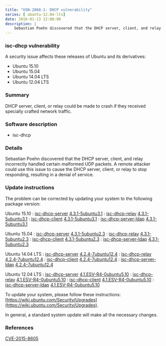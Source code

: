```yaml
---
title: "USN-2868-1: DHCP vulnerability"
series: [ ubuntu-12.04-lts]
date: 2016-01-13 12:00:00
description: |
    Sebastian Poehn discovered that the DHCP server, client, and relay incorrectly handled certain malformed UDP packets. A remote attacker could use this issue to cause the DHCP server, client, or relay to stop responding, resulting in a denial of service. 
--- 
```

 
 


### isc-dhcp vulnerability

A security issue affects these releases of Ubuntu and its derivatives:

* Ubuntu 15.10
* Ubuntu 15.04
* Ubuntu 14.04 LTS
* Ubuntu 12.04 LTS

### Summary

DHCP server, client, or relay could be made to crash if they received specially crafted network traffic.

### Software description

* isc-dhcp 

### Details

Sebastian Poehn discovered that the DHCP server, client, and relay incorrectly handled certain malformed UDP packets. A remote attacker could use this issue to cause the DHCP server, client, or relay to stop responding, resulting in a denial of service. 

### Update instructions

The problem can be corrected by updating your system to the following package version:

Ubuntu 15.10
 : [isc-dhcp-server](https://launchpad.net/ubuntu/+source/isc-dhcp) <span> [4.3.1-5ubuntu3.1](https://launchpad.net/ubuntu/+source/isc-dhcp/4.3.1-5ubuntu3.1) </span> 
 : [isc-dhcp-relay](https://launchpad.net/ubuntu/+source/isc-dhcp) <span> [4.3.1-5ubuntu3.1](https://launchpad.net/ubuntu/+source/isc-dhcp/4.3.1-5ubuntu3.1) </span> 
 : [isc-dhcp-client](https://launchpad.net/ubuntu/+source/isc-dhcp) <span> [4.3.1-5ubuntu3.1](https://launchpad.net/ubuntu/+source/isc-dhcp/4.3.1-5ubuntu3.1) </span> 
 : [isc-dhcp-server-ldap](https://launchpad.net/ubuntu/+source/isc-dhcp) <span> [4.3.1-5ubuntu3.1](https://launchpad.net/ubuntu/+source/isc-dhcp/4.3.1-5ubuntu3.1) </span> 

Ubuntu 15.04
 : [isc-dhcp-server](https://launchpad.net/ubuntu/+source/isc-dhcp) <span> [4.3.1-5ubuntu2.3](https://launchpad.net/ubuntu/+source/isc-dhcp/4.3.1-5ubuntu2.3) </span> 
 : [isc-dhcp-relay](https://launchpad.net/ubuntu/+source/isc-dhcp) <span> [4.3.1-5ubuntu2.3](https://launchpad.net/ubuntu/+source/isc-dhcp/4.3.1-5ubuntu2.3) </span> 
 : [isc-dhcp-client](https://launchpad.net/ubuntu/+source/isc-dhcp) <span> [4.3.1-5ubuntu2.3](https://launchpad.net/ubuntu/+source/isc-dhcp/4.3.1-5ubuntu2.3) </span> 
 : [isc-dhcp-server-ldap](https://launchpad.net/ubuntu/+source/isc-dhcp) <span> [4.3.1-5ubuntu2.3](https://launchpad.net/ubuntu/+source/isc-dhcp/4.3.1-5ubuntu2.3) </span> 

Ubuntu 14.04 LTS
 : [isc-dhcp-server](https://launchpad.net/ubuntu/+source/isc-dhcp) <span> [4.2.4-7ubuntu12.4](https://launchpad.net/ubuntu/+source/isc-dhcp/4.2.4-7ubuntu12.4) </span> 
 : [isc-dhcp-relay](https://launchpad.net/ubuntu/+source/isc-dhcp) <span> [4.2.4-7ubuntu12.4](https://launchpad.net/ubuntu/+source/isc-dhcp/4.2.4-7ubuntu12.4) </span> 
 : [isc-dhcp-client](https://launchpad.net/ubuntu/+source/isc-dhcp) <span> [4.2.4-7ubuntu12.4](https://launchpad.net/ubuntu/+source/isc-dhcp/4.2.4-7ubuntu12.4) </span> 
 : [isc-dhcp-server-ldap](https://launchpad.net/ubuntu/+source/isc-dhcp) <span> [4.2.4-7ubuntu12.4](https://launchpad.net/ubuntu/+source/isc-dhcp/4.2.4-7ubuntu12.4) </span> 

Ubuntu 12.04 LTS
 : [isc-dhcp-server](https://launchpad.net/ubuntu/+source/isc-dhcp) <span> [4.1.ESV-R4-0ubuntu5.10](https://launchpad.net/ubuntu/+source/isc-dhcp/4.1.ESV-R4-0ubuntu5.10) </span> 
 : [isc-dhcp-relay](https://launchpad.net/ubuntu/+source/isc-dhcp) <span> [4.1.ESV-R4-0ubuntu5.10](https://launchpad.net/ubuntu/+source/isc-dhcp/4.1.ESV-R4-0ubuntu5.10) </span> 
 : [isc-dhcp-client](https://launchpad.net/ubuntu/+source/isc-dhcp) <span> [4.1.ESV-R4-0ubuntu5.10](https://launchpad.net/ubuntu/+source/isc-dhcp/4.1.ESV-R4-0ubuntu5.10) </span> 
 : [isc-dhcp-server-ldap](https://launchpad.net/ubuntu/+source/isc-dhcp) <span> [4.1.ESV-R4-0ubuntu5.10](https://launchpad.net/ubuntu/+source/isc-dhcp/4.1.ESV-R4-0ubuntu5.10) </span> 

To update your system, please follow these instructions: [https://wiki.ubuntu.com/Security/Upgrades](https://wiki.ubuntu.com/Security/Upgrades).

In general, a standard system update will make all the necessary changes. 

### References

 
 [CVE-2015-8605](http://people.ubuntu.com/~ubuntu-security/cve/CVE-2015-8605)
 

